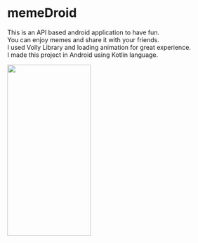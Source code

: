 # memeDroid
This is an API based android application to have fun.<br>
You can enjoy memes and share it with your friends.<br>
I used Volly Library and loading animation for great experience.<br>
I made this project in Android using Kotlin language.<br>

<img src="https://user-images.githubusercontent.com/63710339/182153686-1a53cfc7-7327-43a8-b57a-097683afa4cb.png" width="190" height="390" >
